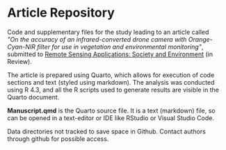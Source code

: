 # Article Repository

Code and supplementary files for the study leading to an article called  
*"On the accuracy of an infrared-converted drone camera with Orange-Cyan-NIR filter for use in vegetation and environmental monitoring"*, 
submitted to [Remote Sensing Applications: Society and Environment]([https://www.sciencedirect.com/journal/applied-computing-and-geosciences](https://www.sciencedirect.com/journal/remote-sensing-applications-society-and-environment)) (in Review).  

The article is prepared using Quarto, which allows for execution of code sections and text (styled using markdown).
The analysis was conducted using R 4.3, and all the R scripts used to generate results are visible in the Quarto document.

**Manuscript.qmd** is the Quarto source file. It is a text (markdown) file, so can be opened in a text-editor or IDE like RStudio or Visual Studio Code.

Data directories not tracked to save space in Github. Contact authors through github for possible access.
